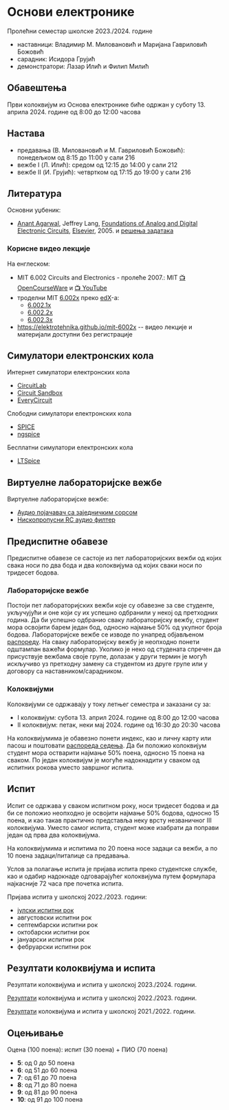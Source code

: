# Основи електронике

Пролећни семестар школске 2023./2024. године
* наставници: Владимир М. Миловановић и Маријана Гавриловић Божовић
* сарадник: Исидора Грујић
* демонстратори: Лазар Илић и Филип Милић

## Обавештења

Први колоквијум из Основа електронике биће одржан у суботу 13. априла 2024. године од 8:00 до 12:00 часова

## Настава

* предавања (В. Миловановић и М. Гавриловић Божовић): понедељком од 8:15 до 11:00 у сали 216
* вежбе I (Л. Илић): средом од 12:15 до 14:00 у сали 212
* вежбе II (И. Грујић): четвртком од 17:15 до 19:00 у сали 216

## Литература

Основни уџбеник:
* [Anant Agarwal](https://en.wikipedia.org/wiki/Anant_Agarwal), Jeffrey Lang, [Foundations of Analog and Digital Electronic Circuits](https://neurophysics.ucsd.edu/courses/physics_120/Agarwal%20and%20Lang%20(2005)%20Foundations%20of%20Analog%20and%20Digital.pdf), [Elsevier](https://booksite.elsevier.com/9781558607354), 2005. и [решења задатака](https://studylib.net/doc/25245965/anant-agarwal--solutions-to-exercises)

### Корисне видео лекције

На енглеском:
* MIT 6.002 Circuits and Electronics - пролеће 2007.: MIT [:tv: OpenCourseWare](https://ocw.mit.edu/courses/6-002-circuits-and-electronics-spring-2007) и [:tv: YouTube](https://www.youtube.com/playlist?list=PL9F74AFA03AA06A11)
* троделни MIT [6.002x](https://www.edx.org/xseries/mitx-circuits-and-electronics) преко [edX](https://www.edx.org)-а:
  * [6.002.1x](https://www.edx.org/course/circuits-and-electronics-1-basic-circuit-analysi-2)
  * [6.002.2x](https://www.edx.org/course/circuits-and-electronics-2-amplification-speed-a-2)
  * [6.002.3x](https://www.edx.org/course/circuits-and-electronics-3-applications-2)
* <https://elektrotehnika.github.io/mit-6002x> -- видео лекције и материјали доступни без регистрације

<!--## Moodle приступ-->

<!--Уписни код за приступ [Moodle](http://moodle.fink.rs) порталу је: `eq52q5`.-->

## Симулатори електронских кола

Интернет симулатори електронских кола
* [CircuitLab][CircuitLab]
* [Circuit Sandbox][Circuit-Sandbox]
* [EveryCircuit][EveryCircuit]

Слободни симулатори електронских кола
* [SPICE][SPICE]
* [ngspice][ngspice]

Бесплатни симулатори електронских кола
* [LTSpice][LTSpice]

[CircuitLab]: https://www.circuitlab.com
[Circuit-Sandbox]: https://spinningnumbers.org/circuit-sandbox
[EveryCircuit]: https://everycircuit.com

[SPICE]: http://bwrcs.eecs.berkeley.edu/Classes/IcBook/SPICE
[ngspice]: https://ngspice.sourceforge.io

[LTSpice]: https://www.analog.com/en/design-center/design-tools-and-calculators/ltspice-simulator.html

## Виртуелне лабораторијске вежбе

Виртуелне лабораторијске вежбе:
* [Аудио појачавач са заједничким сорсом](https://milovanovic.github.io/cs-audio-amp-lab/MOSFET-AMPLIFIER-EXPERIMENT.html)
* [Нископропусни RC аудио филтер](https://milovanovic.github.io/rc-filter-lab/Filtri.htm)

## Предиспитне обавезе

Предиспитне обавезе се састоје из пет лабораторијских вежби од којих свака носи по два бода и два колоквијума од којих сваки носи по тридесет бодова.

### Лабораторијске вежбе

Постоји пет лабораторијских вежби које су обавезне за све студенте, укључујући и оне који су их успешно одбранили у некој од претходних година. Да би успешно одбранио сваку лабораторијску вежбу, студент мора освојити барем један бод, односно најмање 50% од укупног броја бодова. Лабораторијске вежбе се изводе по унапред објављеном [распореду](https://docs.google.com/spreadsheets/d/1R4zyN5c4W6FTgnJe0f6lFssOvyxCFLpPFETWNauF8SI). На сваку лабораторијску вежбу је неопходно понети одштампан важећи формулар. Уколико је неко од студената спречен да присуствује вежбама своје групе, долазак у други термин је могућ искључиво уз претходну замену са студентом из друге групе или у договору са наставником/сарадником.

### Колоквијуми

Колоквијуми се одржавају у току летњег семестра и заказани су за:
* I колоквијум: субота 13. април 2024. године од 8:00 до 12:00 часова
* II колоквијум: петак, неки мај 2024. године од 16:30 до 20:30 часова

На колоквијумима је обавезно понети индекс, као и личну карту или пасош и поштовати [распореда седења](https://docs.google.com/spreadsheets/d/1iIDoG6VU6Yd2byr2_1xUH_fQ_dqpui5OLtbVQdB7w38). Да би положио колоквијум студент мора остварити најмање 50% поена, односно 15 поена на сваком. По један колоквијум је могуће надокнадити у сваком од испитних рокова уместо завршног испита.

## Испит

Испит се одржава у сваком испитном року, носи тридесет бодова и да би се положио неопходно је освојити најмање 50% бодова, односно 15 поена, и као такав практично представља неку врсту незваничног III колоквијума. Уместо самог испита, студент може изабрати да поправи један од прва два колоквијума.

На колоквијумима и испитима по 20 поена носе задаци са вежби, а по 10 поена задаци/питалице са предавања.

Услов за полагање испита је пријава испита преко студентске службе, као и одабир надокнаде одговарајућег колоквијума путем формулара најкасније 72 часа пре почетка испита.

Пријава испита у школској 2022./2023. години:
* [јулски испитни рок]()
* августовски испитни рок
* септембарски испитни рок
* октобарски испитни рок
* јануарски испитни рок
* фебруарски испитни рок

## Резултати колоквијума и испита

Резултати колоквијума и испита у школској 2023./2024. години.

[Резултати](https://docs.google.com/spreadsheets/d/1aPrlpQMEOZL5vnOXDlogiOVSYT2iF8hv3CDHO493QXI) колоквијума и испита у школској 2022./2023. години.

[Резултати](https://docs.google.com/spreadsheets/d/1itNwLimSaMbI14gUMRV4P__rLVkMIvSJ-oJ9mmq7PbM) колоквијума и испита у школској 2021./2022. години.

## Оцењивање

Оцена (100 поена): испит (30 поена) + ПИО (70 поена)
* **5**: од 0 до 50 поена
* **6**: од 51 до 60 поена
* **7**: од 61 до 70 поена
* **8**: од 71 до 80 поена
* **9**: од 81 до 90 поена
* **10**: од 91 до 100 поена
